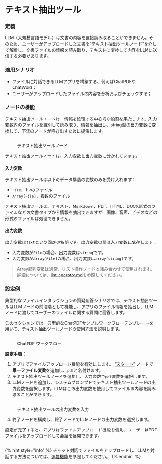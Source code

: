 # テキスト抽出ツール

### 定義

LLM（大規模言語モデル）は文書の内容を直接読み取ることができません。そのため、ユーザーがアップロードした文書を”テキスト抽出ツールノード”を介して解析し、文書ファイルの情報を読み取り、テキストに変換して内容をLLMに送信する必要があります。

### 適用シナリオ

* ファイルに対話できるLLMアプリを構築する、例えばChatPDFやChatWord；
* ユーザーがアップロードしたファイルの内容を分析およびチェックする；

### ノードの機能

テキスト抽出ツールノードは、情報を処理する中心的な役割を果たします。入力変数内のファイルを識別して読み取り、情報を抽出し、string型の出力変数に変換して、下流のノードが呼び出すために提供します。

<figure><img src="../../../.gitbook/assets/image (12).png" alt=""><figcaption><p>テキスト抽出ツールノード</p></figcaption></figure>

テキスト抽出ツールノードは、入力変数と出力変数に分かれています。

#### 入力変数

テキスト抽出ツールは以下のデータ構造の変数のみを受け入れます：

* `File`，1つのファイル
* `Array[File]`，複数のファイル

テキスト抽出ツールは、テキスト、Markdown、PDF、HTML、DOCX形式のファイルなどの文書タイプから情報を抽出できますが、画像、音声、ビデオなどの形式のファイルは処理できません。

#### 出力変数

出力変数は`text`という固定の名前です。出力変数の型は入力変数に依存します：

* 入力変数が`File`の場合、出力変数は`string`です。
* 入力変数が`Array[File]`の場合、出力変数は`array[string]`です。

> Array配列変数は通常、リスト操作ノードと組み合わせて使用されます。詳細については、[list-operator.md](list-operator.md "mention")を参照してください。

### 設定例

典型的なファイルインタラクションの質疑応答シナリオでは、テキスト抽出ツールはLLMノードの前段階として機能し、アプリのファイル情報を抽出し、LLMノードに渡してユーザーのファイルに関する質問に回答します。

このセクションでは、典型的なChatPDFサンプルワークフローテンプレートを用いて、テキスト抽出ツールノードの使用方法を説明します。

<figure><img src="../../../.gitbook/assets/image (373).png" alt=""><figcaption><p>ChatPDF ワークフロー</p></figcaption></figure>

**設定手順：**

1. アプリでファイルアップロード機能を有効にします。 [“スタート”](start.md) ノードで**単一ファイル変数**を追加し、`pdf`と名付けます。
2. テキスト抽出ツールノードを追加し、入力変数で`pdf`変数を選択します。
3. LLMノードを追加し、システムプロンプトでテキスト抽出ツールノードの出力変数を選択します。LLMはこの出力変数を使用してファイルの内容を読み取ることができます。

<figure><img src="../../../.gitbook/assets/image (14).png" alt=""><figcaption><p>テキスト抽出ツールの出力変数を入力</p></figcaption></figure>

4. 終了ノードを構成し、終了ノードでLLMノードの出力変数を選択します。

設定が完了すると、アプリはファイルアップロード機能を備え、ユーザーはPDFファイルをアップロードして会話を展開できます。

<figure><img src="../../../.gitbook/assets/image (4).png" alt=""><figcaption></figcaption></figure>

{% hint style="info" %}
チャット対話でファイルをアップロードし、LLMと対話する方法については、[追加機能](../additional-features.md)を参照してください。
{% endhint %}